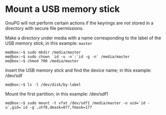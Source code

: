 # Mount a USB memory stick

GnuPG will not perform certain actions if the keyrings are not stored in a
directory with secure file permissions.

Make a directory under media with a name corresponding to the label of the USB
memory stick; in this example: `master`

    me@box:~$ sudo mkdir /media/master
    me@box:~$ sudo chown `id -u -n`:`id -g -n` /media/master
    me@box:~$ chmod 700 /media/master
    
Insert the USB memory stick and find the device name; in this example: /dev/sdf

    me@box:~$ ls -l /dev/disk/by-label

Mount the first partition; in this example: /dev/sdf1

    me@box:~$ sudo mount -t vfat /dev/sdf1 /media/master -o uid=`id -u`,gid=`id -g`,utf8,dmask=077,fmask=177
